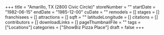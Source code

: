 +++
title = "Amarillo, TX (2800 Civic Circle)"
storeNumber = ""
startDate = "1982-06-15"
endDate = "1985-12-00"
cuDate = ""
remodels = []
stages = []
franchisees = []
attractions = []
sqft = ""
latitudeLongitude = []
citations = []
contributors = []
downloadLinks = []
pageThumbnailFile = ""
tags = ["Locations"]
categories = ["ShowBiz Pizza Place"]
draft = false
+++
